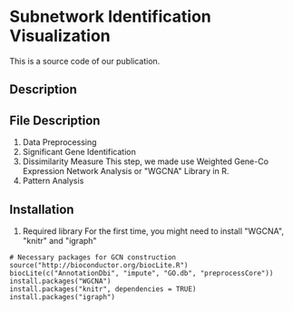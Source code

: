 # Subnetwork Identification Visualization
This is a source code of our publication.

## Description

## File Description
1. Data Preprocessing
2. Significant Gene Identification
3. Dissimilarity Measure
This step, we made use Weighted Gene-Co Expression Network Analysis or "WGCNA" Library in R.
4. Pattern Analysis


## Installation
1. Required library
For the first time, you might need to install "WGCNA", "knitr" and "igraph"

```
# Necessary packages for GCN construction
source("http://bioconductor.org/biocLite.R") 
biocLite(c("AnnotationDbi", "impute", "GO.db", "preprocessCore")) 
install.packages("WGCNA")
install.packages("knitr", dependencies = TRUE)
install.packages("igraph")
```
